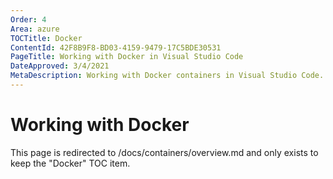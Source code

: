 ```yaml
---
Order: 4
Area: azure
TOCTitle: Docker
ContentId: 42F8B9F8-BD03-4159-9479-17C5BDE30531
PageTitle: Working with Docker in Visual Studio Code
DateApproved: 3/4/2021
MetaDescription: Working with Docker containers in Visual Studio Code.
---
```

# Working with Docker

This page is redirected to /docs/containers/overview.md and only exists to keep the "Docker" TOC item.